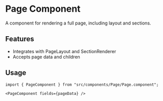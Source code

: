 # Page Component

A component for rendering a full page, including layout and sections.

## Features
- Integrates with PageLayout and SectionRenderer
- Accepts page data and children

## Usage
```tsx
import { PageComponent } from "src/components/Page/Page.component";

<PageComponent fields={pageData} />
``` 
